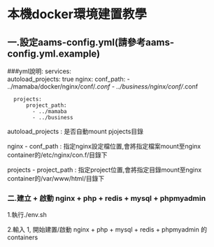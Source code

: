 # 本機docker環境建置教學

## 一.設定aams-config.yml(請參考aams-config.yml.example)
###yml說明:
    services:    
      autoload_projects: true
      nginx:
          conf_path:
            - ../mamaba/docker/nginx/conf/*.conf
            - ../business/nginx/conf/*.conf
    
      projects:
          project_path:
            - ../mamaba
            - ../business
   
autoload_projects : 是否自動mount pjojects目錄

nginx - conf_path : 指定nginx設定檔位置,會將指定檔案mount至nginx container的/etc/nginx/con.f/目錄下

projects - project_path : 指定project位置,會將指定目錄mount至nginx container的/var/www/html/目錄下

### 二.建立 + 啟動 nginx + php + redis + mysql + phpmyadmin
1.執行./env.sh

2.輸入 1, 開始建置/啟動 nginx + php + mysql + redis + phpmyadmin 的 containers